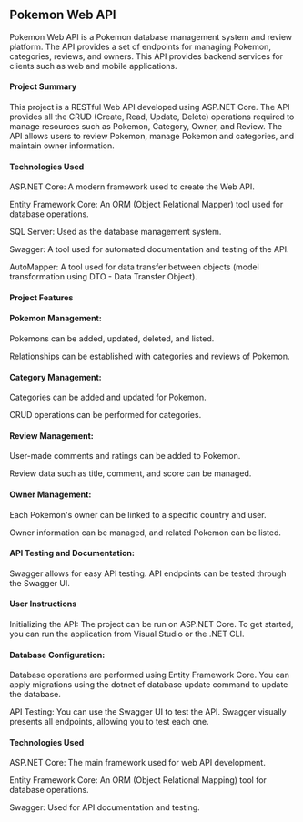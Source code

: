 ## Pokemon Web API
Pokemon Web API is a Pokemon database management system and review platform. The API provides a set of endpoints for managing Pokemon, categories, reviews, and owners. This API provides backend services for clients such as web and mobile applications.

#### Project Summary
This project is a RESTful Web API developed using ASP.NET Core. The API provides all the CRUD (Create, Read, Update, Delete) operations required to manage resources such as Pokemon, Category, Owner, and Review. The API allows users to review Pokemon, manage Pokemon and categories, and maintain owner information.

#### Technologies Used
ASP.NET Core: A modern framework used to create the Web API.

Entity Framework Core: An ORM (Object Relational Mapper) tool used for database operations.

SQL Server: Used as the database management system.

Swagger: A tool used for automated documentation and testing of the API.

AutoMapper: A tool used for data transfer between objects (model transformation using DTO - Data Transfer Object).

#### Project Features
#### Pokemon Management:

Pokemons can be added, updated, deleted, and listed.

Relationships can be established with categories and reviews of Pokemon.

#### Category Management:

Categories can be added and updated for Pokemon.

CRUD operations can be performed for categories.

#### Review Management:

User-made comments and ratings can be added to Pokemon.

Review data such as title, comment, and score can be managed.

#### Owner Management:

Each Pokemon's owner can be linked to a specific country and user.

Owner information can be managed, and related Pokemon can be listed.

#### API Testing and Documentation:

Swagger allows for easy API testing. API endpoints can be tested through the Swagger UI.

#### User Instructions
Initializing the API:
The project can be run on ASP.NET Core. To get started, you can run the application from Visual Studio or the .NET CLI.

#### Database Configuration:
Database operations are performed using Entity Framework Core. You can apply migrations using the dotnet ef database update command to update the database.

API Testing:
You can use the Swagger UI to test the API. Swagger visually presents all endpoints, allowing you to test each one.

#### Technologies Used
ASP.NET Core: The main framework used for web API development.

Entity Framework Core: An ORM (Object Relational Mapping) tool for database operations.

Swagger: Used for API documentation and testing.
